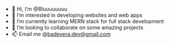 - 👋 Hi, I’m @Bluuuuuuuu
- 👀 I’m interested in developing websites and web apps
- 🌱 I’m currently learning MERN stack for full stack development
- 💞️ I’m looking to collaborate on some amazing projects 
- 📫 Email me @badevera.dev@gmail.com

<!---
Bluuuuuuuu/Bluuuuuuuu is a ✨ special ✨ repository because its `README.md` (this file) appears on your GitHub profile.
You can click the Preview link to take a look at your changes.
--->

